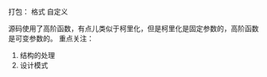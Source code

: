 <!--
 * @Author: 开发_王锋 wangfeng@vrgvtech.com
 * @Date: 2024-05-29 14:56:20
 * @LastEditors: 开发_王锋 wangfeng@vrgvtech.com
 * @LastEditTime: 2024-05-29 14:58:38
 * @FilePath: \ToG平台Web端-前端f:\CodeDemo\Vue\Vue3\vue3SourceCode\e.md
 * @Description: 这是默认设置,请设置`customMade`, 打开koroFileHeader查看配置 进行设置: https://github.com/OBKoro1/koro1FileHeader/wiki/%E9%85%8D%E7%BD%AE
-->
打包：
格式  自定义

源码使用了高阶函数，有点儿类似于柯里化，但是柯里化是固定参数的，高阶函数是可变参数的。
重点关注：
  1. 结构的处理
  2. 设计模式